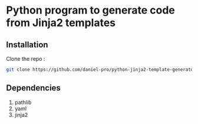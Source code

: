 # Python program to generate code from Jinja2 templates

## Installation

Clone the repo :

```sh
git clone https://github.com/daniel-pro/python-jinja2-template-generator.git
```


## Dependencies
1. pathlib
2. yaml
3. jinja2
